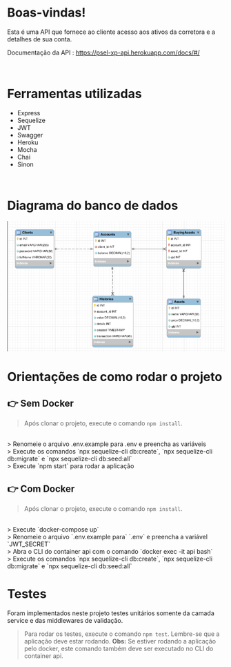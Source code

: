 # Boas-vindas!

Esta é uma API que fornece ao cliente acesso aos ativos da corretora e a detalhes de sua conta.

Documentação da API : https://psel-xp-api.herokuapp.com/docs/#/

<br />

# Ferramentas utilizadas

<ul>
<li>Express</li>
<li>Sequelize</li>
<li>JWT</li>
<li>Swagger</li>
<li>Heroku</li>
<li>Mocha</li>
<li>Chai</li>
<li>Sinon</li>
</ul>

<br />


# Diagrama do banco de dados
<img src="./images/db.png"/>


# Orientações de como rodar o projeto
 ## 👉 Sem Docker
  > Após clonar o projeto, execute o comando `npm install`.
  <br>
  > Renomeie o arquivo .env.example para .env e preencha as variáveis 
  <br>
  > Execute os comandos `npx sequelize-cli db:create`, `npx sequelize-cli db:migrate` e `npx sequelize-cli db:seed:all`
  <br>
  > Execute `npm start` para rodar a aplicação
  
  ## 👉 Com Docker
  > Após clonar o projeto, execute o comando `npm install`.
  <br>
  > Execute `docker-compose up` 
  <br>
  > Renomeie o arquivo `.env.example para` `.env` e preencha a variável `JWT_SECRET`
  <br>
  > Abra o CLI do container api com o comando `docker exec -it api bash`
  <br>
  > Execute os comandos `npx sequelize-cli db:create`, `npx sequelize-cli db:migrate` e `npx sequelize-cli db:seed:all`

# Testes

Foram implementados neste projeto testes unitários somente da camada service e das middlewares de validação.
 > Para rodar os testes, execute o comando `npm test`. Lembre-se que a aplicação deve estar rodando. <strong>Obs:</strong> Se estiver rodando a aplicação pelo docker, este comando também deve ser executado no CLI do container api.
  <br>

